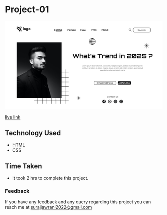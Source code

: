 # Project-01

![image](./1.png)

[live link](https://project-01-html-css-jet.vercel.app/)

## Technology Used

- HTML 
- CSS    

## Time Taken

- It took 2 hrs to complete this project.


### Feedback

If you have any feedback and any query regarding this project you can reach me at [surajjawrani2022@gmail.com](mailto:Surajjawrani2022@gmail.com)
